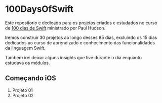 # 100DaysOfSwift

Este repositorio e dedicado para os projetos criados e estudados no curso de [100 dias de Swift](https://www.hackingwithswift.com/100) ministrado por Paul Hudson.

Iremos construir 30 projetos ao longo desses 85 dias, excluindo os 15 dias dedicados ao curso de aprendizado e conhecimento das funcionalidades da linguagem Swift.

Também irei deixar alguns insights que tive durante o dia enquanto estudava os módulos.

## Começando iOS

1. Projeto 01
2. Projeto 02
